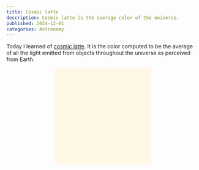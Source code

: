 ```yaml
---
title: Cosmic latte
description: Cosmic latte is the average color of the universe.
published: 2024-12-01
categories: Astronomy
---
```


Today I learned of [cosmic latte].
It is the color computed to be the average of all the light emitted
from objects throughout the universe as perceived from Earth.

<div style="background-color: #fff8e7; margin: auto; width: 50%; aspect-ratio: 1/1;"></div>

[cosmic latte]: https://apod.nasa.gov/apod/ap241201.html
